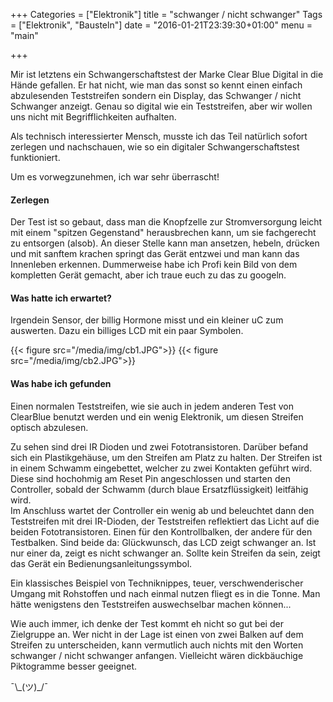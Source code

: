 +++
Categories = ["Elektronik"]
title = "schwanger / nicht schwanger"
Tags = ["Elektronik", "Bausteln"]
date = "2016-01-21T23:39:30+01:00"
menu = "main"

+++

Mir ist letztens ein Schwangerschaftstest der Marke Clear Blue Digital in die Hände gefallen. Er hat nicht, wie man das sonst so kennt einen einfach abzulesenden Teststreifen sondern ein Display, das Schwanger / nicht Schwanger anzeigt. Genau so digital wie ein Teststreifen, aber wir wollen uns nicht mit Begrifflichkeiten aufhalten. 

Als technisch interessierter Mensch, musste ich das Teil natürlich sofort zerlegen und nachschauen, wie so ein digitaler Schwangerschaftstest funktioniert.

Um es vorwegzunehmen, ich war sehr überrascht!

#### Zerlegen
Der Test ist so gebaut, dass man die Knopfzelle zur Stromversorgung leicht mit einem "spitzen Gegenstand" herausbrechen kann, um sie fachgerecht zu entsorgen (alsob). An dieser Stelle kann man ansetzen, hebeln, drücken und mit sanftem krachen springt das Gerät entzwei und man kann das Innenleben erkennen. Dummerweise habe ich Profi kein Bild von dem kompletten Gerät gemacht, aber ich traue euch zu das zu googeln. 

#### Was hatte ich erwartet?
Irgendein Sensor, der billig Hormone misst und ein kleiner uC zum auswerten. Dazu ein billiges LCD mit ein paar Symbolen.

{{< figure src="/media/img/cb1.JPG">}}
{{< figure src="/media/img/cb2.JPG">}}

#### Was habe ich gefunden
Einen normalen Teststreifen, wie sie auch in jedem anderen Test von ClearBlue benutzt werden und ein wenig Elektronik, um diesen Streifen optisch abzulesen. 

Zu sehen sind drei IR Dioden und zwei Fototransistoren. Darüber befand sich ein Plastikgehäuse, um den Streifen am Platz zu halten. Der Streifen ist in einem Schwamm eingebettet, welcher zu zwei Kontakten geführt wird. Diese sind hochohmig am Reset Pin angeschlossen und starten den Controller, sobald der Schwamm (durch blaue Ersatzflüssigkeit) leitfähig wird. </br> 
Im Anschluss wartet der Controller ein wenig ab und beleuchtet dann den Teststreifen mit drei IR-Dioden, der Teststreifen reflektiert das Licht auf die beiden Fototransistoren. Einen für den Kontrollbalken, der andere für den Testbalken. Sind beide da: Glückwunsch, das LCD zeigt schwanger an. Ist nur einer da, zeigt es nicht schwanger an. Sollte kein Streifen da sein, zeigt das Gerät ein Bedienungsanleitungssymbol. 

Ein klassisches Beispiel von Techniknippes, teuer, verschwenderischer Umgang mit Rohstoffen und nach einmal nutzen fliegt es in die Tonne. Man hätte wenigstens den Teststreifen auswechselbar machen können... 

Wie auch immer, ich denke der Test kommt eh nicht so gut bei der Zielgruppe an. Wer nicht in der Lage ist einen von zwei Balken auf dem Streifen zu unterscheiden, kann vermutlich auch nichts mit den Worten schwanger / nicht schwanger anfangen. Vielleicht wären dickbäuchige Piktogramme besser geeignet.

¯\\\_\(ツ\)\_/¯
